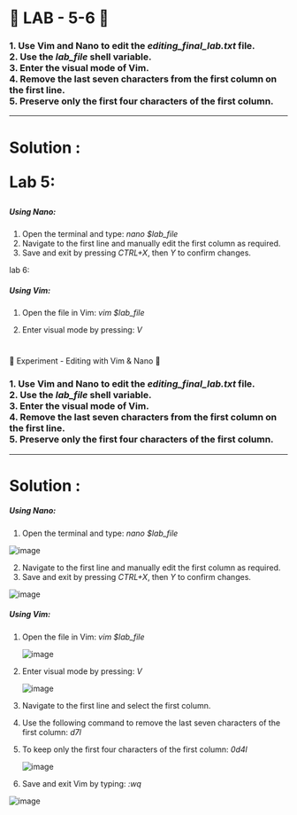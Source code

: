 <h1>
  🚀 LAB - 5-6 🚀
</h1>

<h3>
  1. Use Vim and Nano to edit the <i>editing_final_lab.txt</i> file. <br>
  2. Use the <i>lab_file</i> shell variable. <br>
  3. Enter the visual mode of Vim. <br>
  4. Remove the last seven characters from the first column on the first line. <br>
  5. Preserve only the first four characters of the first column.
</h3>

<hr>

<h1>
  Solution : 

  Lab 5:
</h1>

<h5>
  Using Nano:
</h5>
  
  1. Open the terminal and type:
     <i>
       nano $lab_file
     </i>
  2. Navigate to the first line and manually edit the first column as required.
  3. Save and exit by pressing <i>CTRL+X</i>, then <i>Y</i> to confirm changes.

  lab 6:
<h5>
  Using Vim:
</h5>

  1. Open the file in Vim:
     <i>
       vim $lab_file
     </i>
  
  2. Enter visual mode by pressing:
     <i>
       V
     </i>

     <h1>
  🚀 Experiment - Editing with Vim & Nano 🚀
</h1>

<h3>
  1. Use Vim and Nano to edit the <i>editing_final_lab.txt</i> file. <br>
  2. Use the <i>lab_file</i> shell variable. <br>
  3. Enter the visual mode of Vim. <br>
  4. Remove the last seven characters from the first column on the first line. <br>
  5. Preserve only the first four characters of the first column.
</h3>

<hr>

<h1>
  Solution : 
</h1>

<h5>
  Using Nano:
</h5>
  
  1. Open the terminal and type:
     <i>
       nano $lab_file
     </i>

![image](https://github.com/user-attachments/assets/2197777b-146d-46ef-9f46-c4c4d3382f45)

  2. Navigate to the first line and manually edit the first column as required.
  3. Save and exit by pressing <i>CTRL+X</i>, then <i>Y</i> to confirm changes.

  ![image](https://github.com/user-attachments/assets/94612ff9-cde2-4e6b-a7a5-410f0f8651e6)


  
<h5>
  Using Vim:
</h5>

  1. Open the file in Vim:
     <i>
       vim $lab_file
     </i>


     ![image](https://github.com/user-attachments/assets/8ebc4c22-6bf9-4f92-88f5-31fc5bda7c88)
     
  2. Enter visual mode by pressing:
     <i>
       V
     </i>

     ![image](https://github.com/user-attachments/assets/63411140-3210-4fa2-916d-83c0c34aeec0)


  
  3. Navigate to the first line and select the first column.
  
  4. Use the following command to remove the last seven characters of the first column:
     <i>
       d7l
     </i>
  
  5. To keep only the first four characters of the first column:
     <i>
       0d4l
     </i>

     ![image](https://github.com/user-attachments/assets/a18aff32-a4ea-47bf-9563-04af5d707012)

     
  
  7. Save and exit Vim by typing:
     <i>
       :wq
     </i>
  
  ![image](https://github.com/user-attachments/assets/c604233a-b78c-4b51-aba4-a6c7662710de)



